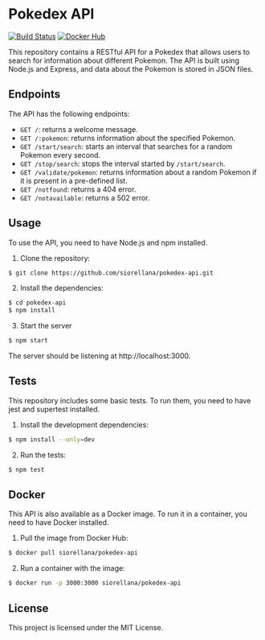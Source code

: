 # Pokedex API

[![Build Status](https://github.com/siorellana/pokedex-api/actions/workflows/build-and-publish.yml/badge.svg)](https://github.com/siorellana/pokedex-api/actions/workflows/build-and-publish.yml)
[![Docker Hub](https://img.shields.io/docker/pulls/siorellana/pokedex-api)](https://hub.docker.com/r/siorellana/pokedex-api)

This repository contains a RESTful API for a Pokedex that allows users to search for information about different Pokemon. The API is built using Node.js and Express, and data about the Pokemon is stored in JSON files.

## Endpoints

The API has the following endpoints:

- `GET /`: returns a welcome message.
- `GET /:pokemon`: returns information about the specified Pokemon.
- `GET /start/search`: starts an interval that searches for a random Pokemon every second.
- `GET /stop/search`: stops the interval started by `/start/search`.
- `GET /validate/pokemon`: returns information about a random Pokemon if it is present in a pre-defined list.
- `GET /notfound`: returns a 404 error.
- `GET /notavailable`: returns a 502 error.

## Usage

To use the API, you need to have Node.js and npm installed.

1. Clone the repository:

```sh
$ git clone https://github.com/siorellana/pokedex-api.git
```

2. Install the dependencies:
```sh
$ cd pokedex-api
$ npm install
```
3. Start the server

```sh
$ npm start
```
The server should be listening at http://localhost:3000.

## Tests
This repository includes some basic tests. To run them, you need to have jest and supertest installed.

1. Install the development dependencies:

```sh
$ npm install --only=dev
```

2. Run the tests:
```sh
$ npm test
```

## Docker
This API is also available as a Docker image. To run it in a container, you need to have Docker installed.

1. Pull the image from Docker Hub:
```sh
$ docker pull siorellana/pokedex-api
```

2. Run a container with the image:
```sh
$ docker run -p 3000:3000 siorellana/pokedex-api
```

## License
This project is licensed under the MIT License.